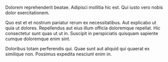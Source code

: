 Dolorem reprehenderit beatae. Adipisci mollitia hic est. Qui iusto vero nobis dolor exercitationem.
 Quo est et et nostrum pariatur rerum ex necessitatibus. Aut explicabo ut quia ut dolores. Repellendus aut eius illum officia doloremque repellat. Hic consectetur sunt quas ut ut in. Suscipit in perspiciatis quisquam sapiente cumque doloremque enim sint.
 Doloribus totam perferendis qui. Quae sunt aut aliquid qui quaerat ex similique non. Possimus expedita nesciunt enim in.